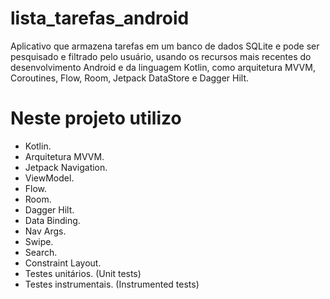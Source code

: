 # lista_tarefas_android
Aplicativo que armazena tarefas em um banco de dados SQLite e pode ser pesquisado e filtrado pelo usuário, usando os recursos mais recentes do desenvolvimento Android e da linguagem Kotlin, como arquitetura MVVM, Coroutines, Flow, Room, Jetpack DataStore e Dagger Hilt.

# Neste projeto utilizo
-   Kotlin.
-   Arquitetura MVVM.
-   Jetpack Navigation.
-   ViewModel.
-   Flow.
-   Room.
-   Dagger Hilt.
-   Data Binding.
-   Nav Args.
-   Swipe.
-   Search.
-   Constraint Layout.
-   Testes unitários. (Unit tests)
-   Testes instrumentais. (Instrumented tests)
